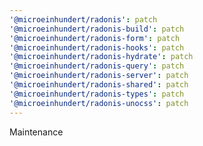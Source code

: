 ```yaml
---
'@microeinhundert/radonis': patch
'@microeinhundert/radonis-build': patch
'@microeinhundert/radonis-form': patch
'@microeinhundert/radonis-hooks': patch
'@microeinhundert/radonis-hydrate': patch
'@microeinhundert/radonis-query': patch
'@microeinhundert/radonis-server': patch
'@microeinhundert/radonis-shared': patch
'@microeinhundert/radonis-types': patch
'@microeinhundert/radonis-unocss': patch
---
```


Maintenance
